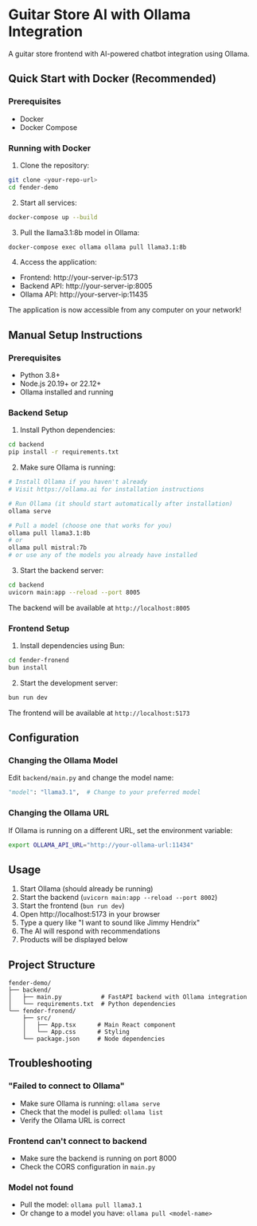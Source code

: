 # Guitar Store AI with Ollama Integration

A guitar store frontend with AI-powered chatbot integration using Ollama.

## Quick Start with Docker (Recommended)

### Prerequisites
- Docker
- Docker Compose

### Running with Docker

1. Clone the repository:
```bash
git clone <your-repo-url>
cd fender-demo
```

2. Start all services:
```bash
docker-compose up --build
```

3. Pull the llama3.1:8b model in Ollama:
```bash
docker-compose exec ollama ollama pull llama3.1:8b
```

4. Access the application:
- Frontend: http://your-server-ip:5173
- Backend API: http://your-server-ip:8005
- Ollama API: http://your-server-ip:11435

The application is now accessible from any computer on your network!

## Manual Setup Instructions

### Prerequisites
- Python 3.8+
- Node.js 20.19+ or 22.12+
- Ollama installed and running

### Backend Setup

1. Install Python dependencies:
```bash
cd backend
pip install -r requirements.txt
```

2. Make sure Ollama is running:
```bash
# Install Ollama if you haven't already
# Visit https://ollama.ai for installation instructions

# Run Ollama (it should start automatically after installation)
ollama serve

# Pull a model (choose one that works for you)
ollama pull llama3.1:8b
# or
ollama pull mistral:7b
# or use any of the models you already have installed
```

3. Start the backend server:
```bash
cd backend
uvicorn main:app --reload --port 8005
```

The backend will be available at `http://localhost:8005`

### Frontend Setup

1. Install dependencies using Bun:
```bash
cd fender-fronend
bun install
```

2. Start the development server:
```bash
bun run dev
```

The frontend will be available at `http://localhost:5173`

## Configuration

### Changing the Ollama Model

Edit `backend/main.py` and change the model name:
```python
"model": "llama3.1",  # Change to your preferred model
```

### Changing the Ollama URL

If Ollama is running on a different URL, set the environment variable:
```bash
export OLLAMA_API_URL="http://your-ollama-url:11434"
```

## Usage

1. Start Ollama (should already be running)
2. Start the backend (`uvicorn main:app --reload --port 8002`)
3. Start the frontend (`bun run dev`)
4. Open http://localhost:5173 in your browser
5. Type a query like "I want to sound like Jimmy Hendrix"
6. The AI will respond with recommendations
7. Products will be displayed below

## Project Structure

```
fender-demo/
├── backend/
│   ├── main.py           # FastAPI backend with Ollama integration
│   └── requirements.txt  # Python dependencies
└── fender-fronend/
    ├── src/
    │   ├── App.tsx      # Main React component
    │   └── App.css      # Styling
    └── package.json     # Node dependencies
```

## Troubleshooting

### "Failed to connect to Ollama"
- Make sure Ollama is running: `ollama serve`
- Check that the model is pulled: `ollama list`
- Verify the Ollama URL is correct

### Frontend can't connect to backend
- Make sure the backend is running on port 8000
- Check the CORS configuration in `main.py`

### Model not found
- Pull the model: `ollama pull llama3.1`
- Or change to a model you have: `ollama pull <model-name>`
